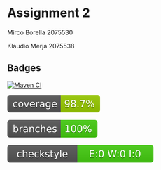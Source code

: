 # Assignment 2 
Mirco Borella 2075530

Klaudio Merja 2075538

## Badges
[![Maven CI](https://github.com/klamerja/MTSS_Assignment2/actions/workflows/maven-ci.yml/badge.svg)](https://github.com/klamerja/MTSS_Assignment2/actions/workflows/maven-ci.yml)

![Coverage CI](./.github/badges/coverage.svg)

![Branch CI](./.github/badges/branches.svg)

![Checkstyle CI](./.github/badges/checkstyle-result.svg)

